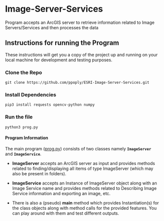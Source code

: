 # Image-Server-Services

Program accepts an ArcGIS server to retrieve information related to Image Servers/Services and then processes the data

## Instructions for running the Program

These instructions will get you a copy of the project up and running on your local machine for development and testing purposes.

### Clone the Repo

```
git clone https://github.com/ppoply/ESRI-Image-Server-Services.git
```

### Install Dependencies

```
pip3 install requests opencv-python numpy
```

### Run the file

```
python3 prog.py
```

#### Program Information
The main program ([prog.py](prog.py)) consists of two classes namely **`ImageServer`** and **`ImageService`**.

 - **ImageServer** accepts an ArcGIS server as input and provides methods related to finding/displaying all items of type ImageServer
   (which may also be present in folders).
   
 - **ImageService** accepts an Instance of ImageServer object along with an Image Service name and provides methods related to Describing Image Service information and exporting an image, etc.
 
 - There is also a (pseudo) **main** method which provides
   Instantiation(s) for the class objects along with method calls for
   the provided features. You can play around with them and test
   different outputs.
